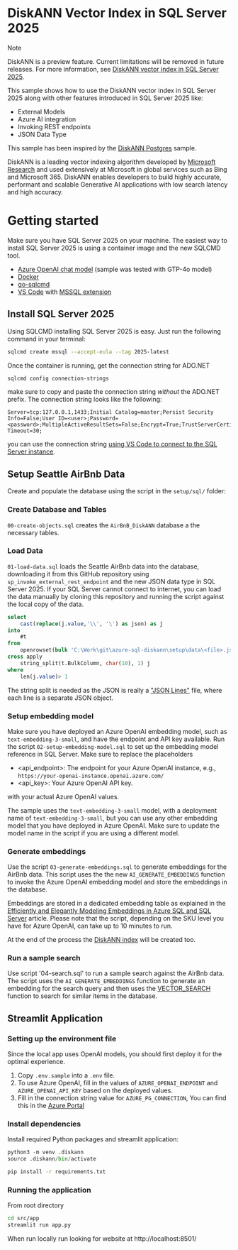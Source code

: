 # DiskANN Vector Index in SQL Server 2025

> [!NOTE]  
> DiskANN is a preview feature. Current limitations will be removed in future releases. For more information, see [DiskANN vector index in SQL Server 2025](https://learn.microsoft.com/en-us/sql/relational-databases/vectors/vectors-sql-server?view=sql-server-ver17#vector-search).

This sample shows how to use the DiskANN vector index in SQL Server 2025 along with other features introduced in SQL Server 2025 like:

- External Models
- Azure AI integration
- Invoking REST endpoints
- JSON Data Type

This sample has been inspired by the [DiskANN Postgres](https://github.com/Azure-Samples/DiskANN-demo) sample.

DiskANN is a leading vector indexing algorithm developed by [Microsoft Research](https://www.microsoft.com/en-us/research/project/project-akupara-approximate-nearest-neighbor-search-for-large-scale-semantic-search/) and used extensively at Microsoft in global services such as Bing and Microsoft 365. DiskANN enables developers to build highly accurate, performant and scalable Generative AI applications with low search latency and high accuracy.

# Getting started

Make sure you have SQL Server 2025 on your machine. The easiest way to install SQL Server 2025 is using a container image and the new SQLCMD tool.

- [Azure OpenAI chat model](https://learn.microsoft.com/en-us/azure/ai-services/openai/overview#get-started-with-azure-openai) (sample was tested with GTP-4o model)
- [Docker](https://www.docker.com/)
- [go-sqlcmd](https://learn.microsoft.com/en-us/sql/tools/sqlcmd/sqlcmd-utility?view=sql-server-ver17&tabs=go%2Cwindows%2Cwindows-support&pivots=cs1-bash#download-and-install-sqlcmd)
- [VS Code](https://code.visualstudio.com/) with [MSSQL extension](https://marketplace.visualstudio.com/items?itemName=ms-mssql.mssql)

## Install SQL Server 2025

Using SQLCMD installing SQL Server 2025 is easy. Just run the following command in your terminal:

```bash
sqlcmd create mssql --accept-eula --tag 2025-latest 
```

Once the container is running, get the connection string for ADO.NET

```bash
sqlcmd config connection-strings
```

make sure to copy and paste the connection string *without* the ADO.NET prefix. The connection string looks like the following:

```text
Server=tcp:127.0.0.1,1433;Initial Catalog=master;Persist Security Info=False;User ID=<user>;Password=<password>;MultipleActiveResultSets=False;Encrypt=True;TrustServerCertificate=True;Connection Timeout=30;
```

you can use the connection string [using VS Code to connect to the SQL Server instance](https://learn.microsoft.com/en-us/sql/tools/visual-studio-code-extensions/mssql/mssql-extension-visual-studio-code?view=sql-server-ver17).


## Setup Seattle AirBnb Data 

Create and populate the database using the script in the `setup/sql/` folder:

### Create Database and Tables

`00-create-objects.sql` creates the `AirBnB_DiskANN` database a the necessary tables.

### Load Data

`01-load-data.sql` loads the Seattle AirBnb data into the database, downloading it from this GitHub repository using `sp_invoke_external_rest_endpoint` and the new JSON data type in SQL Server 2025. If your SQL Server cannot connect to internet, you can load the data manually by cloning this repository and running the script against the local copy of the data.

```sql
select   
    cast(replace(j.value,'\\', '\') as json) as j
into
    #t
from
    openrowset(bulk 'C:\Work\git\azure-sql-diskann\setup\data\<file>.json', single_clob) t
cross apply
    string_split(t.BulkColumn, char(10), 1) j
where
    len(j.value)> 1
```

The string split is needed as the JSON is really a ["JSON Lines"](https://jsonlines.org/examples/) file, where each line is a separate JSON object. 

### Setup embedding model

Make sure you have deployed an Azure OpenAI embedding model, such as `text-embedding-3-small`, and have the endpoint and API key available. Run the script `02-setup-embedding-model.sql` to set up the embedding model reference in SQL Server. Make sure to replace the placeholders 

- <api_endpoint>: The endpoint for your Azure OpenAI instance, e.g., `https://your-openai-instance.openai.azure.com/`
- <api_key>: Your Azure OpenAI API key.

with your actual Azure OpenAI values.

The sample uses the `text-embedding-3-small` model, with a deployment name of `text-embedding-3-small`, but you can use any other embedding model that you have deployed in Azure OpenAI. Make sure to update the model name in the script if you are using a different model.

### Generate embeddings

Use the script `03-generate-embeddings.sql` to generate embeddings for the AirBnb data. This script uses the the new `AI_GENERATE_EMBEDDINGS` function to invoke the Azure OpenAI embedding model and store the embeddings in the database.

Embeddings are stored in a dedicated embedding table as explained in the [Efficiently and Elegantly Modeling Embeddings in Azure SQL and SQL Server](https://devblogs.microsoft.com/azure-sql/efficiently-and-elegantly-modeling-embeddings-in-azure-sql-and-sql-server/) article. Please note that the script, depending on the SKU level you have for Azure OpenAI, can take up to 10 minutes to run.

At the end of the process the [DiskANN index](https://learn.microsoft.com/en-us/sql/t-sql/statements/create-vector-index-transact-sql?view=sql-server-ver17) will be created too.

### Run a sample search

Use script '04-search.sql' to run a sample search against the AirBnb data. The script uses the `AI_GENERATE_EMBEDDINGS` function to generate an embedding for the search query and then uses the [VECTOR_SEARCH](https://learn.microsoft.com/en-us/sql/t-sql/functions/vector-search-transact-sql?view=sql-server-ver17) function to search for similar items in the database.

## Streamlit Application

### Setting up the environment file

Since the local app uses OpenAI models, you should first deploy it for the optimal experience.

1. Copy `.env.sample` into a `.env` file.
2. To use Azure OpenAI, fill in the values of `AZURE_OPENAI_ENDPOINT` and `AZURE_OPENAI_API_KEY` based on the deployed values.
3. Fill in the connection string value for `AZURE_PG_CONNECTION`, You can find this in the [Azure Portal](https://learn.microsoft.com/en-us/azure/postgresql/flexible-server/connect-python?tabs=bash%2Cpassword#add-authentication-code)

### Install dependencies
Install required Python packages and streamlit application:

```python
python3 -m venv .diskann
source .diskann/bin/activate
```

```bash
pip install -r requirements.txt
```

### Running the application
From root directory

```bash
cd src/app
streamlit run app.py
```

When run locally run looking for website at http://localhost:8501/

